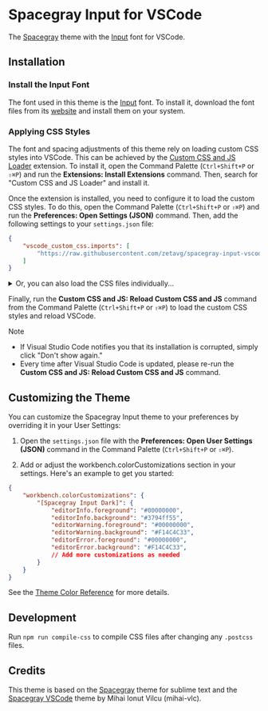 # Spacegray Input for VSCode

The [Spacegray](https://github.com/zetavg/spacegray) theme with the [Input](https://input.djr.com/) font for VSCode.

## Installation

### Install the Input Font

The font used in this theme is the [Input](https://input.djr.com) font. To install it, download the font files from its [website](https://input.djr.com) and install them on your system.

### Applying CSS Styles

The font and spacing adjustments of this theme rely on loading custom CSS styles into VSCode. This can be achieved by the [Custom CSS and JS Loader](https://marketplace.visualstudio.com/items?itemName=be5invis.vscode-custom-css) extension. To install it, open the Command Palette (`Ctrl+Shift+P` or `⇧⌘P`) and run the **Extensions: Install Extensions** command. Then, search for "Custom CSS and JS Loader" and install it.

Once the extension is installed, you need to configure it to load the custom CSS styles. To do this, open the Command Palette (`Ctrl+Shift+P` or `⇧⌘P`) and run the **Preferences: Open Settings (JSON)** command. Then, add the following settings to your `settings.json` file:


```json
{
    "vscode_custom_css.imports": [
        "https://raw.githubusercontent.com/zetavg/spacegray-input-vscode/main/themes/css/all.css"
    ]
}
```

<details>
<summary>Or, you can also load the CSS files individually...</summary>
<pre>
{
    "vscode_custom_css.imports": [
        "https://raw.githubusercontent.com/zetavg/spacegray-input-vscode/main/themes/css/font.css",
        "https://raw.githubusercontent.com/zetavg/spacegray-input-vscode/main/themes/css/color.css",
        "https://raw.githubusercontent.com/zetavg/spacegray-input-vscode/main/themes/css/icon-opacit",
        "https://raw.githubusercontent.com/zetavg/spacegray-input-vscode/main/themes/css/spacing.css",
        "https://raw.githubusercontent.com/zetavg/spacegray-input-vscode/main/themes/css/editor-style",
        "https://raw.githubusercontent.com/zetavg/spacegray-input-vscode/main/themes/css/tabs.css",
        "https://raw.githubusercontent.com/zetavg/spacegray-input-vscode/main/themes/css/hide-stuff.css",
        "https://raw.githubusercontent.com/zetavg/spacegray-input-vscode/main/themes/css/no-pointers.css"
    ]
}
</pre>
</details>

Finally, run the **Custom CSS and JS: Reload Custom CSS and JS** command from the Command Palette (`Ctrl+Shift+P` or `⇧⌘P`) to load the custom CSS styles and reload VSCode.

> [!NOTE]
> * If Visual Studio Code notifies you that its installation is corrupted, simply click "Don't show again."
> * Every time after Visual Studio Code is updated, please re-run the **Custom CSS and JS: Reload Custom CSS and JS** command.


## Customizing the Theme

You can customize the Spacegray Input theme to your preferences by overriding it in your User Settings:

1. Open the `settings.json` file with the **Preferences: Open User Settings (JSON)** command in the Command Palette (`Ctrl+Shift+P` or `⇧⌘P`).

2. Add or adjust the workbench.colorCustomizations section in your settings. Here's an example to get you started:

```json
{
    "workbench.colorCustomizations": {
        "[Spacegray Input Dark]": {
            "editorInfo.foreground": "#00000000",
            "editorInfo.background": "#3794ff55",
            "editorWarning.foreground": "#00000000",
            "editorWarning.background": "#F14C4C33",
            "editorError.foreground": "#00000000",
            "editorError.background": "#F14C4C33",
            // Add more customizations as needed
        }
    }
}
```

See the [Theme Color Reference](https://code.visualstudio.com/api/references/theme-color) for more details.


## Development

Run `npm run compile-css` to compile CSS files after changing any `.postcss` files.


## Credits

This theme is based on the [Spacegray](https://github.com/SublimeText/Spacegray) theme for sublime text and the [Spacegray VSCode](https://github.com/mihai-vlc/spacegray-vscode/tree/master?tab=readme-ov-file) theme by Mihai Ionut Vilcu (mihai-vlc).
